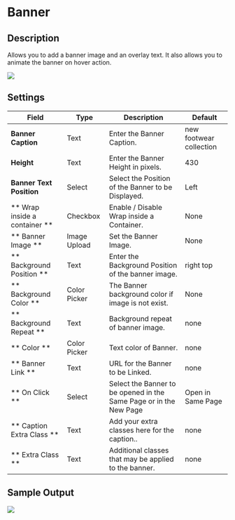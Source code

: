 # Banner

## Description

Allows you to add a banner image and an overlay text. It also allows you to animate the banner on hover action.

![](http://transvelo.github.io/docs/sportexx/images/vc-banner-settings.png)


## Settings

| Field | Type | Description | Default
| -- | -- | -- | -- |
| **Banner Caption** | Text | Enter the Banner Caption. | new footwear collection
| **Height** | Text | Enter the Banner Height in pixels. | 430
| **Banner Text Position** | Select | Select the Position of the Banner to be Displayed. | Left
| ** Wrap inside a container ** | Checkbox | Enable / Disable Wrap inside a Container.  |  None |
| ** Banner Image ** | Image Upload | Set the Banner Image. | None |
| ** Background Position ** | Text | Enter the Background Position of the banner image. | right top
| ** Background Color ** | Color Picker | The Banner background color if image is not exist. | None |
| ** Background Repeat ** | Text | Background repeat of banner image. | none
| ** Color ** | Color Picker | Text color of Banner. | none
| ** Banner Link ** | Text | URL for the Banner to be Linked. | none
| ** On Click ** | Select | Select the Banner to be opened in the Same Page or in the New Page| Open in Same Page
| ** Caption Extra Class ** | Text | Add your extra classes here for the caption.. | none
| ** Extra Class ** | Text | Additional classes that may be applied to the banner. | none

## Sample Output

![](http://transvelo.github.io/docs/sportexx/images/vc-banner-output.png)


